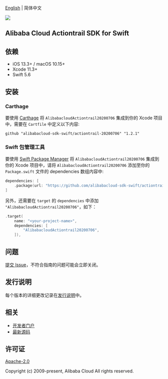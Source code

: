 [English](README.md) | 简体中文

![](https://aliyunsdk-pages.alicdn.com/icons/AlibabaCloud.svg)

## Alibaba Cloud Actiontrail SDK for Swift

## 依赖

- iOS 13.3+ / macOS 10.15+
- Xcode 11.3+
- Swift 5.6

## 安装

### Carthage

要使用 [Carthage](https://github.com/Carthage/Carthage) 将 `AlibabacloudActiontrail20200706` 集成到你的 Xcode 项目中，需要在 `Cartfile` 中定义以下内容:

```ogdl
github "alibabacloud-sdk-swift/actiontrail-20200706" "1.2.1"
```

### Swift 包管理工具

要使用 [Swift Package Manager](https://swift.org/package-manager/) 将 `AlibabacloudActiontrail20200706` 集成到你的 Xcode 项目中，请将 `AlibabacloudActiontrail20200706` 添加至你的 `Package.swift` 文件的 dependencies 数组内容中:

```swift
dependencies: [
    .package(url: "https://github.com/alibabacloud-sdk-swift/actiontrail-20200706.git", from: "1.2.1")
]
```

另外，还需要在 `target` 的 `dependencies` 中添加 `"AlibabacloudActiontrail20200706"`，如下：

```swift
.target(
    name: "<your-project-name>",
    dependencies: [
        "AlibabacloudActiontrail20200706",
    ]),
```

## 问题

[提交 Issue](https://github.com/alibabacloud-sdk-swift/actiontrail-20200706/issues/new)，不符合指南的问题可能会立即关闭。

## 发行说明

每个版本的详细更改记录在[发行说明](./ChangeLog.txt)中。

## 相关

* [开发者门户](https://next.api.aliyun.com/home)
* [最新源码](https://github.com/alibabacloud-sdk-swift/actiontrail-20200706)

## 许可证

[Apache-2.0](http://www.apache.org/licenses/LICENSE-2.0)

Copyright (c) 2009-present, Alibaba Cloud All rights reserved.
